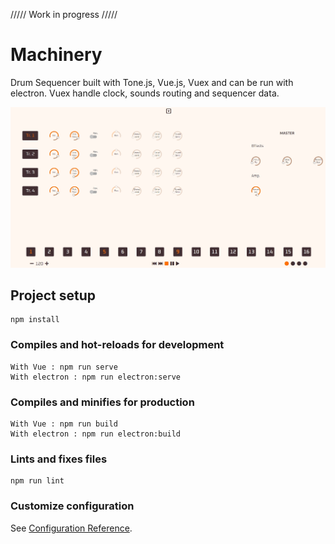 ///// Work in progress /////

# Machinery

Drum Sequencer built with Tone.js, Vue.js, Vuex and can be run with electron.
Vuex handle clock, sounds routing and sequencer data.

![Front panel](./src/assets/Front.jpg)

## Project setup
```
npm install
```

### Compiles and hot-reloads for development
```
With Vue : npm run serve
With electron : npm run electron:serve
```

### Compiles and minifies for production
```
With Vue : npm run build
With electron : npm run electron:build
```

### Lints and fixes files
```
npm run lint
```

### Customize configuration
See [Configuration Reference](https://cli.vuejs.org/config/).
